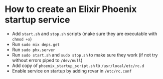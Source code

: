 # How to create an Elixir Phoenix startup service

* Add `start.sh` and `stop.sh` scripts (make sure they are executable with `chmod +x`)
* Run `sudo mix deps.get`
* Run `sudo phx.server`
* Run `sudo start.sh` and `sudo stop.sh` to make sure they work (if not try without errors piped to `/dev/null`)
* Add copy of `phoenix_startup_script.sh` to `/usr/local/etc/rc.d`
* Enable service on startup by adding rcvar in `/etc/rc.conf`